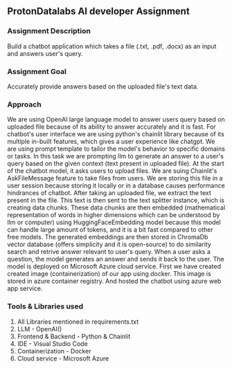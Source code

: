 ## ProtonDatalabs AI developer Assignment

### Assignment Description
Build a chatbot application which takes a file (.txt, .pdf, .docx) as an input and answers user's query.

### Assignment Goal
Accurately provide answers based on the uploaded file's text data.

### Approach
We are using OpenAI large language model to answer users query based on uploaded file because of its ability to answer accurately and it is fast. For chatbot's user interface we are using python's chainlit library because of its multiple in-built features, which gives a user experience like chatgpt. 
We are using prompt template to tailor the model's behavior to specific domains or tasks. In this task we are prompting llm to generate an answer to a user's query based on the given context (text present in uploaded file). At the start of the chatbot model, it asks users to upload files. We are suing Chainlit's AskFileMessage feature to take files from users. We are storing this file in a user session because storing it locally or in a database causes performance hindrances of chatbot. 
After taking an uploaded file, we extract the text present in the file. This text is then sent to the text splitter instance, which is creating data chunks. These data chunks are then embedded (mathematical representation of words in higher dimensions which can be understood by llm or computer) using HuggingFaceEmbedding model because this model can handle large amount of tokens, and it is a bit fast compared to other free models. The generated embeddings are then stored in ChromaDb vector database (offers simplicity and it is open-source) to do similarity search and retrive answer relevant to user's query. 
When a user asks a question, the model  generates an answer and sends it back to the user.
The model is deployed on Microsoft Azure cloud service. First we have created created image (containerization) of our app using docker. This image is stored in azure container registry. And hosted the chatbot using azure web app service.


### Tools & Libraries used
1. All Libraries mentioned in requirements.txt
2. LLM - OpenAI()
3. Frontend & Backend - Python & Chainlit
4. IDE - Visual Studio Code
5. Containerization - Docker
6. Cloud service - Microsoft Azure
